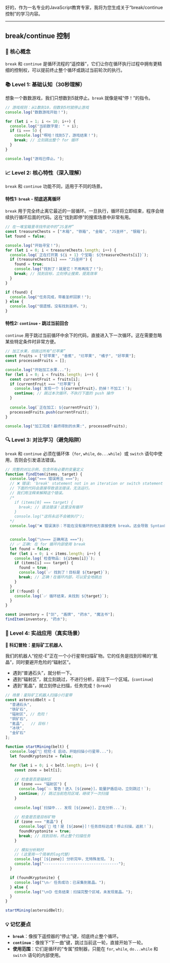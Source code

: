 好的，作为一名专业的JavaScript教育专家，我将为您生成关于“break/continue 控制”的学习内容。

---

## break/continue 控制

### 🎯 核心概念
`break` 和 `continue` 是循环流程的“遥控器”，它们让你在循环执行过程中拥有更精细的控制权，可以提前终止整个循环或跳过当前轮次的执行。

### 📚 Level 1: 基础认知（30秒理解）
想象一个数数游戏，我们只想数到5就停止。`break` 就像是喊“停！”的指令。

```javascript
// 游戏规则：从1数到10，但数到5时就停止游戏
console.log("数数游戏开始！");

for (let i = 1; i <= 10; i++) {
  console.log("当前数字是: " + i);
  if (i === 5) {
    console.log("啊哈！找到5了，游戏结束！");
    break; // 立刻跳出整个 for 循环
  }
}

console.log("游戏已停止。");
```

### 📈 Level 2: 核心特性（深入理解）
`break` 和 `continue` 功能不同，适用于不同的场景。

#### 特性1: `break` - 彻底逃离循环
`break` 用于完全终止离它最近的一层循环。一旦执行，循环将立即结束，程序会继续执行循环后面的代码。这在“找到即停”的搜索场景中非常有用。

```javascript
// 在一堆宝箱里寻找传说中的“JS圣杯”
const treasureChests = ["木箱", "铁箱", "金箱", "JS圣杯", "银箱"];
let found = false;

console.log("开始寻宝！");
for (let i = 0; i < treasureChests.length; i++) {
  console.log(`正在打开第 ${i + 1} 个宝箱: ${treasureChests[i]}`);
  if (treasureChests[i] === "JS圣杯") {
    found = true;
    console.log("找到了！就是它！不用再找了！");
    break; // 找到目标，立刻停止搜索，提高效率
  }
}

if (found) {
  console.log("任务完成，带着圣杯回家！");
} else {
  console.log("很遗憾，没有找到圣杯。");
}
```

#### 特性2: `continue` - 跳过当前回合
`continue` 用于跳过当前循环中余下的代码，直接进入下一次循环。这在需要忽略某些特定条件时非常方便。

```javascript
// 加工水果，但跳过所有“烂苹果”
const fruits = ["好苹果", "香蕉", "烂苹果", "橘子", "好苹果"];
const processedFruits = [];

console.log("开始加工水果...");
for (let i = 0; i < fruits.length; i++) {
  const currentFruit = fruits[i];
  if (currentFruit === "烂苹果") {
    console.log(`发现一个 ${currentFruit}，扔掉！不加工！`);
    continue; // 跳过本次循环，不执行下面的 push 操作
  }
  
  console.log(`正在加工: ${currentFruit}`);
  processedFruits.push(currentFruit);
}

console.log("加工完成！最终得到的水果:", processedFruits);
```

### 🔍 Level 3: 对比学习（避免陷阱）
`break` 和 `continue` 必须在循环体（`for`, `while`, `do...while`）或 `switch` 语句中使用，否则会引发语法错误。

```javascript
// 完整的对比示例，包含所有必要的变量定义
function findItem(items, target) {
  console.log("=== 错误用法 ===");
  // ❌ 错误: 'break' statement not in an iteration or switch statement
  // 下面的代码会直接导致语法错误，无法运行。
  // 我们用注释来解释这个错误。
  /*
    if (items[0] === target) {
      break; // 语法错误！这里没有循环
    }
    console.log("这将永远不会被执行");
  */
  console.log("❌ 错误演示：不能在没有循环的地方直接使用 break。这会导致 SyntaxError。");


  console.log("\n=== 正确用法 ===");
  // ✅ 正确: 在 for 循环内部使用 break
  let found = false;
  for (let i = 0; i < items.length; i++) {
    console.log(`检查物品: ${items[i]}`);
    if (items[i] === target) {
      found = true;
      console.log(`✅ 找到了！目标是 ${target}`);
      break; // 正确！在循环内部，可以安全地跳出
    }
  }
  if (!found) {
    console.log(`✅ 循环结束，未找到 ${target}`);
  }
}

const inventory = ["剑", "盾牌", "药水", "魔法书"];
findItem(inventory, "药水");
```

### 🚀 Level 4: 实战应用（真实场景）
**🚀 科幻冒险：星际矿工机器人**

我们的机器人“挖挖-E”正在一个小行星带扫描矿物。它的任务是找到珍稀的“氪晶”，同时要避开危险的“辐射区”。

- 遇到“普通石头”，就分析一下。
- 遇到“辐射区”，就立刻跳过，不进行分析，前往下一个区域。(`continue`)
- 遇到“氪晶”，就立刻停止扫描，任务完成！(`break`)

```javascript
// 场景：星际矿工机器人扫描小行星带
const asteroidBelt = [
  "普通石头",
  "铁矿石",
  "辐射区", // 危险！
  "铜矿石",
  "氪晶",   // 目标！
  "冰块",
  "金矿石"
];

function startMining(belt) {
  console.log("🤖 挖挖-E 启动，开始扫描小行星带...");
  let foundKryptonite = false;

  for (let i = 0; i < belt.length; i++) {
    const zone = belt[i];
    
    // 检查是否是辐射区
    if (zone === "辐射区") {
      console.log(`💥 警告！进入 [${zone}]，能量护盾启动，立刻跳过！`);
      continue; // 跳过当前危险区域，继续下一次扫描
    }
    
    console.log(`扫描中... 发现 [${zone}]，正在分析...`);
    
    // 检查是否是目标矿物
    if (zone === "氪晶") {
      console.log(`🌟 哇！是 [${zone}]！任务目标达成！停止扫描，返航！`);
      foundKryptonite = true;
      break; // 找到目标，终止整个扫描任务
    }

    // 模拟分析耗时
    // (这里用一个简单的log代替)
    console.log(`[${zone}] 分析完毕，无特殊发现。`);
    console.log("---------------------------------");
  }

  if (foundKryptonite) {
    console.log("\n✅ 任务成功：已采集到氪晶。");
  } else {
    console.log("\n🟡 任务结束：扫描完整个区域，未发现氪晶。");
  }
}

startMining(asteroidBelt);
```

### 💡 记忆要点
- **`break`**：像按下遥控器的“停止”键，彻底终止整个循环。
- **`continue`**：像按下“下一曲”键，跳过当前这一轮，直接开始下一轮。
- **使用范围**：它们是循环的“专属”控制器，只能在 `for`, `while`, `do...while` 和 `switch` 语句的内部使用。

<!--
metadata:
  syntax: ["break", "continue", "for-loop"]
  pattern: ["flow-control"]
  api: ["console.log"]
  concept: ["loop-control", "iteration"]
  difficulty: basic
  dependencies: ["无"]
  related: ["js-sec-1-3-4"]
-->